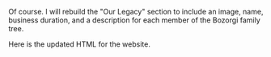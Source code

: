 Of course. I will rebuild the "Our Legacy" section to include an image, name, business duration, and a description for each member of the Bozorgi family tree.

Here is the updated HTML for the website.

